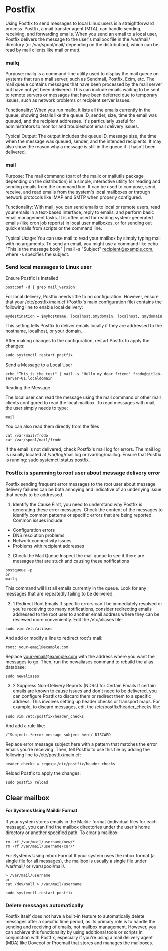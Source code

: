 # Postfix
Using Postfix to send messages to local Linux users is a straightforward process. Postfix, a mail transfer agent (MTA), can handle sending, receiving, and forwarding emails. When you send an email to a local user, Postfix delivers the message to the user's mailbox file in the /var/mail/ directory (or /var/spool/mail/ depending on the distribution), which can be read by mail clients like mail or mutt. 

### mailq 
Purpose: mailq is a command-line utility used to display the mail queue on systems that run a mail server, such as Sendmail, Postfix, Exim, etc. The mail queue contains messages that have been processed by the mail server but have not yet been delivered. This can include emails waiting to be sent to remote servers or messages that have been deferred due to temporary issues, such as network problems or recipient server issues.
    
Functionality: When you run mailq, it lists all the emails currently in the queue, showing details like the queue ID, sender, size, time the email was queued, and the recipient addresses. It's particularly useful for administrators to monitor and troubleshoot email delivery issues.
    
Typical Output: The output includes the queue ID, message size, the time when the message was queued, sender, and the intended recipients. It may also show the reason why a message is still in the queue if it hasn't been delivered.
### mail
Purpose: The mail command (part of the mailx or mailutils package depending on the distribution) is a simple, interactive utility for reading and sending emails from the command line. It can be used to compose, send, receive, and read emails from the system's local mailboxes or through network protocols like IMAP and SMTP when properly configured.
    
Functionality: With mail, you can send emails to local or remote users, read your emails in a text-based interface, reply to emails, and perform basic email management tasks. It is often used for reading system-generated emails (like cron job reports) in local user mailboxes, or for sending out quick emails from scripts or the command line.
    
Typical Usage: You can use mail to read your mailbox by simply typing mail with no arguments. To send an email, you might use a command like echo "This is the message body" | mail -s "Subject" recipient@example.com, where -s specifies the subject.

### Send local messages to Linux user
Ensure Postfix is Installed
```
postconf -d | grep mail_version
```
For local delivery, Postfix needs little to no configuration. However, ensure that your /etc/postfix/main.cf (Postfix's main configuration file) contains the following line to enable local delivery:
```
mydestination = $myhostname, localhost.$mydomain, localhost, $mydomain
```
This setting tells Postfix to deliver emails locally if they are addressed to the hostname, localhost, or your domain.

After making changes to the configuration, restart Postfix to apply the changes:
```
sudo systemctl restart postfix
```

Send a Message to a Local User
```
echo "This is the test" | mail -s "Hello my dear friend" frodo@gitlab-server-01.localdomain
```

Reading the Message

The local user can read the message using the mail command or other mail clients configured to read the local mailbox. To read messages with mail, the user simply needs to type:
```
mail
```

You can also read them directly from the files
```
cat /var/mail/frodo
cat /var/spool/mail/frodo
```

If the email is not delivered, check Postfix's mail log for errors. The mail log is usually located at /var/log/mail.log or /var/log/maillog.
Ensure that Postfix is running: sudo systemctl status postfix.

### Postfix is spamming to root user about message delivery error
Postfix sending frequent error messages to the root user about message delivery failures can be both annoying and indicative of an underlying issue that needs to be addressed.

1. Identify the Cause
First, you need to understand why Postfix is generating these error messages. Check the content of the messages to identify common patterns or specific errors that are being reported. Common issues include:
- Configuration errors
- DNS resolution problems
- Network connectivity issues
- Problems with recipient addresses

2. Check the Mail Queue
Inspect the mail queue to see if there are messages that are stuck and causing these notifications
```
postqueue -p
or
mailq
```
This command will list all emails currently in the queue. Look for any messages that are repeatedly failing to be delivered.

3. 1 Redirect Root Emails
If specific errors can't be immediately resolved or you're receiving too many notifications, consider redirecting emails addressed to the root user to another email address where they can be reviewed more conveniently. Edit the /etc/aliases file:
```
sudo vim /etc/aliases
```
And add or modify a line to redirect root's mail:
```
root: your-email@example.com
```
Replace your-email@example.com with the address where you want the messages to go. Then, run the newaliases command to rebuild the alias database:
```
sudo newaliases
```
3. 2  Suppress Non-Delivery Reports (NDRs) for Certain Emails
If certain emails are known to cause issues and don't need to be delivered, you can configure Postfix to discard them or redirect them to a specific address. This involves setting up header checks or transport maps. For example, to discard messages, edit the /etc/postfix/header_checks file:
```
sudo vim /etc/postfix/header_checks
```
And add a rule like:
```
/^Subject:.*error message subject here/ DISCARD
```
Replace error message subject here with a pattern that matches the error emails you're receiving. Then, tell Postfix to use this file by adding the following line to /etc/postfix/main.cf:
```
header_checks = regexp:/etc/postfix/header_checks
```
Reload Postfix to apply the changes:
```
sudo postfix reload
```

## Clear mailbox
#### For Systems Using Maildir Format
If your system stores emails in the Maildir format (individual files for each message), you can find the mailbox directories under the user's home directory or another specified path. To clear a mailbox:
```
rm -rf /var/mail/username/new/*
rm -rf /var/mail/username/cur/*
```
For Systems Using mbox Format
If your system uses the mbox format (a single file for all messages), the mailbox is usually a single file under /var/mail/ or /var/spool/mail/.
```
> /var/mail/username
or
cat /dev/null > /var/mail/username
```
```
sudo systemctl restart postfix
```
### Delete messages automatically
Postfix itself does not have a built-in feature to automatically delete messages after a specific time period, as its primary role is to handle the sending and receiving of emails, not mailbox management. However, you can achieve this functionality by using additional tools or scripts in conjunction with Postfix, especially if you're using a mail delivery agent (MDA) like Dovecot or Procmail that stores and manages the mailboxes.
